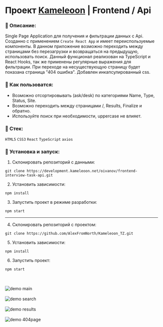 # Проект [Kameleoon](https://github.com/AlexFromNorth/Kameleoon_TZ) | Frontend / Api

### 📜 Описание:
Single Page Application для получения и фильтрации данных с Api. Созданно с применением `Create React App` и имеет переиспользуемые компоненты. 
В данном приложение возможно переходить между страницами без перезагрузки и возвращаться на предыдущую, использовать поиск.
Данный функционал реализован на TypeScript и React Hooks, так же применены регулярные выражения для фильтрации.
При переходе на несуществующую страницу будет показана страница "404 ошибка".
Добавлен инкапсулированный css.

### 📲 Как пользоватся:
* Возможно отсортировывать (ask/desk) по категориями Name, Type, Status, Site.
* Возможно переходить между страницами /, Results, Finalize и обратно.
* Используйте поиск при необходимости, uppercase не влияет.


### 🥞 Стек:

`HTML5` `CSS3` `React` `TypeScript` `axios`

### 💽 Установка и запуск:

1. Склонировать репозиторий c данными:

```git clone https://development.kameleoon.net/oivanov/frontend-interview-task-api.git ```

2. Установить зависимости:

```npm install```

3. Запустить проект в режиме разработки:

```npm start```

-----

4. Склонировать репозиторий c проектом:

```git clone https://github.com/AlexFromNorth/Kameleoon_TZ.git ```

5. Установить зависимости:

```npm install```

6. Запустить проект:

```npm start```


<br />
<br />
<img src="public/images/mainPage.png" alt="demo main">
<br />
<br />
<img src="public/images/Search.png" alt="demo search" >
<br />
<br />
<img src="public/images/Results.png" alt="demo results" >
<br />
<br />
<img src="public/images/404page.png" alt="demo 404page">
<br />
<br />
